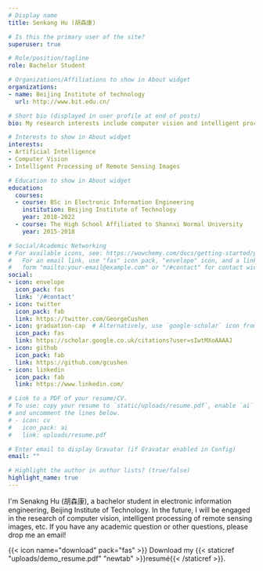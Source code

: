 ```yaml
---
# Display name
title: Senkang Hu (胡森康)

# Is this the primary user of the site?
superuser: true

# Role/position/tagline
role: Bachelor Student

# Organizations/Affiliations to show in About widget
organizations:
- name: Beijing Institute of technology
  url: http://www.bit.edu.cn/

# Short bio (displayed in user profile at end of posts)
bio: My research interests include computer vision and intelligent processing of remote sensing images.

# Interests to show in About widget
interests:
- Artificial Intelligence
- Computer Vision
- Intelligent Processing of Remote Sensing Images

# Education to show in About widget
education:
  courses:
  - course: BSc in Electronic Information Engineering
    institution: Beijing Institute of Technology
    year: 2018-2022
  - course: The High School Affiliated to Shannxi Normal University
    year: 2015-2018

# Social/Academic Networking
# For available icons, see: https://wowchemy.com/docs/getting-started/page-builder/#icons
#   For an email link, use "fas" icon pack, "envelope" icon, and a link in the
#   form "mailto:your-email@example.com" or "/#contact" for contact widget.
social:
- icon: envelope
  icon_pack: fas
  link: '/#contact'
- icon: twitter
  icon_pack: fab
  link: https://twitter.com/GeorgeCushen
- icon: graduation-cap  # Alternatively, use `google-scholar` icon from `ai` icon pack
  icon_pack: fas
  link: https://scholar.google.co.uk/citations?user=sIwtMXoAAAAJ
- icon: github
  icon_pack: fab
  link: https://github.com/gcushen
- icon: linkedin
  icon_pack: fab
  link: https://www.linkedin.com/

# Link to a PDF of your resume/CV.
# To use: copy your resume to `static/uploads/resume.pdf`, enable `ai` icons in `params.toml`, 
# and uncomment the lines below.
# - icon: cv
#   icon_pack: ai
#   link: uploads/resume.pdf

# Enter email to display Gravatar (if Gravatar enabled in Config)
email: ""

# Highlight the author in author lists? (true/false)
highlight_name: true
---
```


I'm Senakng Hu (胡森康), a bachelor student in electronic information engineering, Beijing Institute of Technology. In the future, I will be engaged in the research of computer vision, intelligent processing of remote sensing images, etc. If you have any academic question or other questions, please drop me an email!

{{< icon name="download" pack="fas" >}} Download my {{< staticref "uploads/demo_resume.pdf" "newtab" >}}resumé{{< /staticref >}}.
